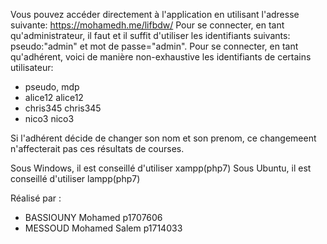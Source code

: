 Vous pouvez accéder directement à l'application en utilisant l'adresse suivante:
https://mohamedh.me/lifbdw/
Pour se connecter, en tant qu'administrateur, il faut et il suffit d'utiliser
les identifiants suivants: pseudo:"admin" et mot de passe="admin".
Pour se connecter, en tant qu'adhérent, voici de manière non-exhaustive
les identifiants de certains utilisateur:
- pseudo,       mdp
- alice12       alice12
- chris345      chris345
- nico3         nico3

Si l'adhérent décide de changer son nom et son prenom, ce changemeent n'affecterait
pas ces résultats de courses.

Sous Windows, il est conseillé d'utiliser xampp(php7)
Sous Ubuntu, il est conseillé d'utiliser lampp(php7) 


Réalisé par :
 -	BASSIOUNY Mohamed p1707606
 -	MESSOUD Mohamed Salem p1714033